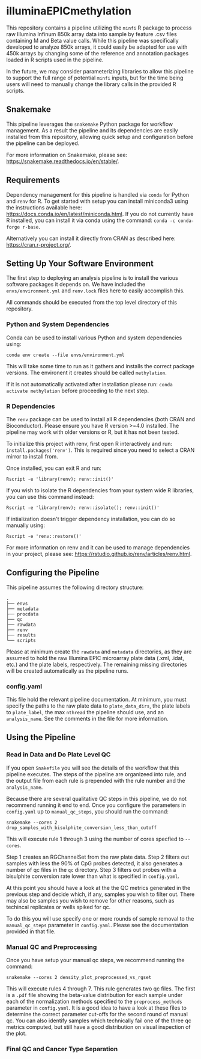 # illuminaEPICmethylation

This repository contains a pipeline utilizing the `minfi` R package to 
process raw Illumina Infinum 850k array data into sample by feature .csv 
files containing M and Beta value calls. While this pipeline was 
specifically developed to analyze 850k arrays, it could easily be adapted 
for use with 450k arrays by changing some of the reference and annotation
packages loaded in R scripts used in the pipeline.

In the future, we may consider parameterizing libraries to allow this
pipeline to support the full range of potential `minfi` inputs, but for
the time being users will need to manually change the library calls in
the provided R scripts.

## Snakemake

This pipeline leverages the `snakemake` Python package for workflow management. As a result the pipeline and its dependencies are easily
installed from this repository, allowing quick setup and configuration
before the pipeline can be deployed.

For more information on Snakemake, please see: https://snakemake.readthedocs.io/en/stable/.

## Requirements

Dependency management for this pipeline is handled via `conda` for Python 
and `renv` for R. To get started with setup you can install
miniconda3 using the instructions available here: https://docs.conda.io/en/latest/miniconda.html. If you do not currently have R installed, you can install it via conda using the command: `conda -c conda-forge r-base`. 

Alternatively you can install it directly from CRAN
as described here: https://cran.r-project.org/.

## Setting Up Your Software Environment

The first step to deploying an analysis pipeline is to install the various
software packages it depends on. We have included the `envs/environment.yml` and `renv.lock` files here to easily accomplish this.

All commands should be executed from the top level directory of this
repository.

### Python and System Dependencies

Conda can be used to install various Python and system dependencies
using:

`conda env create --file envs/environment.yml`

This will take some time to run as it gathers and installs the correct
package versions. The environent it creates should be called `methylation`.

If it is not automatically activated after installation please run: 
`conda activate methylation` before proceeding to the next step.

### R Dependencies

The `renv` package can be used to install all R dependencies (both CRAN and
Bioconductor). Please ensure you have R version >=4.0 installed. The 
pipeline may work with older versions or R, but it has not been tested.

To initialize this project with renv, first open R interactively and run:
`install.packages('renv')`. This is required since you need to select a
CRAN mirror to install from.

Once installed, you can exit R and run:

`Rscript -e 'library(renv); renv::init()'`

If you wish to isolate the R dependencies from your system wide R libraries, you can use this command instead:

`Rscript -e 'library(renv); renv::isolate(); renv::init()'`

If intialization doesn't trigger dependency installation, you can do so manually using:

`Rscript -e 'renv::restore()'`

For more information on renv and it can be used to manage dependencies in
your project, please see: https://rstudio.github.io/renv/articles/renv.html.

## Configuring the Pipeline

This pipeline assumes the following directory structure:

```
.
├── envs
├── metadata
├── procdata
├── qc
├── rawdata
├── renv
├── results
└── scripts
```

Please at minimum create the `rawdata` and `metadata` directories, as they
are assumed to hold the raw Illumina EPIC microarray plate data (.xml, .idat, etc.) and the plate labels, respectively. The remaining missing directories will be
created automatically as the pipeline runs.

### config.yaml

This file hold the relevant pipeline documentation. At minimum, you
must specify the paths to the raw plate data to `plate_data_dirs`,
the plate labels to `plate_label`, the max `nthread` the pipeline should
use, and an `analysis_name`. See the comments in the file for more information.

## Using the Pipeline

### Read in Data and Do Plate Level QC

If you open `Snakefile` you will see the details of the workflow that this pipeline
executes. The steps of the pipeline are organizeed into rule, and the output file
from each rule is prepended with the rule number and the `analysis_name`.

Because there are several qualitative QC steps in this pipeline, we do not recommend
running it end to end. Once you configure the parameters in `config.yaml` up to
`manual_qc_steps`, you should run the command:

`snakemake --cores 2 drop_samples_with_bisulphite_conversion_less_than_cutoff`

This will execute rule 1 through 3 using the number of cores specfied to `--cores`. 

Step 1 creates an RGChannelSet from the raw plate data. Step 2 filters out samples
with less the 90% of CpG probes detected, it also generates a number of qc files
in the `qc` directory. Step 3 filters out probes with a bisulphite conversion rate
lower than what is specified in `config.yaml`.

At this point you should have a look at the the QC metrics generated in the previous step
and decide which, if any, samples you wish to filter out. There may also be samples you
wish to remove for other reasons, such as techincal replicates or wells spiked for qc.

To do this you will use specify one or more rounds of sample removal to the `manual_qc_steps`
parameter in `config.yaml`. Please see the documentation provided in that file.

### Manual QC and Preprocessing

Once you have setup your manual qc steps, we recommend running the command:

`snakemake --cores 2 density_plot_preprocessed_vs_rgset`

This will execute rules 4 through 7. This rule generates two qc files. 
The first is a `.pdf` file showing the beta-value distribution for each sample under each of the normalization methods specified to the `preprocess_methods` parameter in `config.yaml`. It is a good idea to have a look at these files to determine the correct parameter cut-offs for the second round of manual qc. You can also identify samples which technically fail one of the three qc metrics computed, but still have a good distribution on visual inspection of the plot.


### Final QC and Cancer Type Separation



